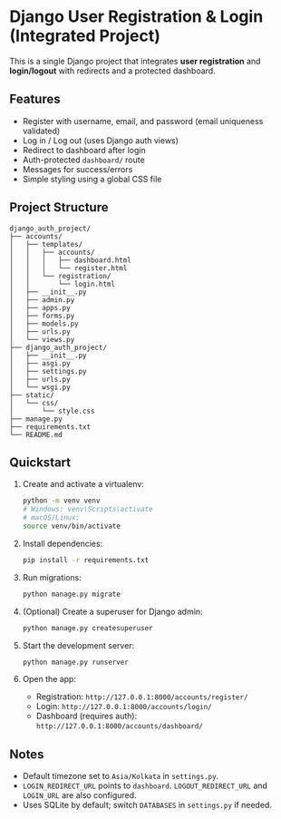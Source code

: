 # Django User Registration & Login (Integrated Project)

This is a single Django project that integrates **user registration** and **login/logout** with redirects and a protected dashboard.

## Features
- Register with username, email, and password (email uniqueness validated)
- Log in / Log out (uses Django auth views)
- Redirect to dashboard after login
- Auth-protected `dashboard/` route
- Messages for success/errors
- Simple styling using a global CSS file

## Project Structure
```
django_auth_project/
├── accounts/
│   ├── templates/
│   │   ├── accounts/
│   │   │   ├── dashboard.html
│   │   │   └── register.html
│   │   └── registration/
│   │       └── login.html
│   ├── __init__.py
│   ├── admin.py
│   ├── apps.py
│   ├── forms.py
│   ├── models.py
│   ├── urls.py
│   └── views.py
├── django_auth_project/
│   ├── __init__.py
│   ├── asgi.py
│   ├── settings.py
│   ├── urls.py
│   └── wsgi.py
├── static/
│   └── css/
│       └── style.css
├── manage.py
├── requirements.txt
└── README.md
```

## Quickstart

1. Create and activate a virtualenv:
   ```bash
   python -m venv venv
   # Windows: venv\Scripts\activate
   # macOS/Linux:
   source venv/bin/activate
   ```

2. Install dependencies:
   ```bash
   pip install -r requirements.txt
   ```

3. Run migrations:
   ```bash
   python manage.py migrate
   ```

4. (Optional) Create a superuser for Django admin:
   ```bash
   python manage.py createsuperuser
   ```

5. Start the development server:
   ```bash
   python manage.py runserver
   ```

6. Open the app:
   - Registration: `http://127.0.0.1:8000/accounts/register/`
   - Login: `http://127.0.0.1:8000/accounts/login/`
   - Dashboard (requires auth): `http://127.0.0.1:8000/accounts/dashboard/`

## Notes
- Default timezone set to `Asia/Kolkata` in `settings.py`.
- `LOGIN_REDIRECT_URL` points to `dashboard`. `LOGOUT_REDIRECT_URL` and `LOGIN_URL` are also configured.
- Uses SQLite by default; switch `DATABASES` in `settings.py` if needed.
